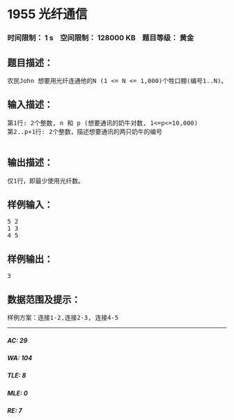 # 1955 光纤通信   
### 时间限制： 1 s&nbsp;&nbsp;&nbsp;&nbsp;空间限制： 128000 KB&nbsp;&nbsp;&nbsp;&nbsp;题目等级： 黄金  
## 题目描述：  

<pre>
农民John 想要用光纤连通他的N (1 <= N <= 1,000)个牲口棚(编号1..N)。但是，牲口棚位于一个大池塘边,他仅可以连通相邻的牲口棚。John不需要连通所有的牲口棚, 因为只有某些奶牛之间想要彼此通讯。在保证这些奶牛通讯的情况下，他想使用最少的光纤完成通信网构件工作。给出想要通讯的成对奶牛的清单，要求求出最少需使用多少根光纤。
</pre>
  
  
## 输入描述：  

<pre>
第1行: 2个整数, n 和 p (想要通讯的奶牛对数, 1<=p<=10,000)
第2..p+1行: 2个整数，描述想要通讯的两只奶牛的编号
 
</pre>
  
  
## 输出描述：  

<pre>
仅1行，即最少使用光纤数。
</pre>
  
  
## 样例输入：  

<pre>
5 2
1 3
4 5
</pre>
  
  
## 样例输出：  

<pre>
3
</pre>
  
  
## 数据范围及提示：  

<pre>
样例方案：连接1-2,连接2-3, 连接4-5
</pre>
  
  
***  

##### AC: 29  
##### WA: 104  
##### TLE: 8  
##### MLE: 0  
##### RE: 7  
